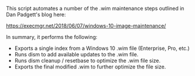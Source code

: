 This script automates a number of the .wim maintenance steps outlined in Dan Padgett's blog here:

https://execmgr.net/2018/06/07/windows-10-image-maintenance/

In summary, it performs the following:

- Exports a single index from a Windows 10 .wim file (Enterprise, Pro, etc.)
- Runs dism to add available updates to the .wim file.
- Runs dism cleanup / resetbase to optimize the .wim file size.
- Exports the final modified .wim to further optimize the file size.